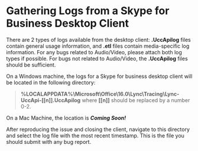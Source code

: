# Gathering Logs from a Skype for Business Desktop Client

There are 2 types of logs available from the desktop client: **.UccApilog** files contain general usage information, and **.etl** files contain media-specific log information. For any bugs related to Audio/Video, please attach both log types if possible. For bugs not related to Audio/Video, the **.UccApilog** files should be sufficient.

On a Windows machine, the logs for a Skype for business desktop client will be located in the following directory:

>**%LOCALAPPDATA%\Microsoft\Office\16.0\Lync\Tracing\Lync-UccApi-[[n]].UccApilog** where **[[n]]**
should be replaced by a number 0-2.

On a Mac Machine, the location is _**Coming Soon!**_

After reproducing the issue and closing the client, navigate to this directory and select the log file with the most recent timestamp. This is the file you should submit with any bug report.

